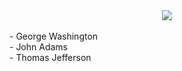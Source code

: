 <div align="center"><img src="https://cdn.discordapp.com/emojis/759776440450416671.png?v=1"></div><br>
- George Washington <br>
- John Adams <br>
- Thomas Jefferson <br>
